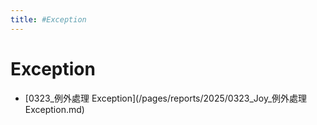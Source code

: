```yaml
---
title: #Exception
---
```


# Exception

- [0323_例外處理 Exception](/pages/reports/2025/0323_Joy_例外處理 Exception.md)
